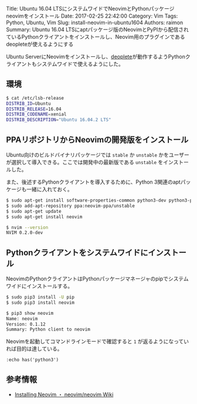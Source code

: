 Title: Ubuntu 16.04 LTSにシステムワイドでNeovimとPythonパッケージneovimをインストール
Date: 2017-02-25 22:42:00
Category: Vim
Tags: Python, Ubuntu, Vim
Slug: install-neovim-in-ubuntu1604
Authors: raimon
Summary: Ubuntu 16.04 LTSにaptパッケージ版のNeovimとPyPIから配信されているPythonクライアントをインストールし、Neovim用のプラグインであるdeopleteが使えるようにする

Ubuntu ServerにNeovimをインストールし、[deoplete](https://github.com/Shougo/deoplete.nvim)が動作するようPythonクライアントもシステムワイドで使えるようにした。

## 環境

```sh
$ cat /etc/lsb-release
DISTRIB_ID=Ubuntu
DISTRIB_RELEASE=16.04
DISTRIB_CODENAME=xenial
DISTRIB_DESCRIPTION="Ubuntu 16.04.2 LTS"
```

## PPAリポジトリからNeovimの開発版をインストール

Ubuntu向けのビルドバイナリパッケージでは `stable` か `unstable` かをユーザーが選択して導入できる。ここでは開発中の最新版である `unstable` をインストールした。

また、後述するPythonクライアントを導入するために、Python 3関連のaptパッケージも一緒に入れておく。

```sh
$ sudo apt-get install software-properties-common python3-dev python3-pip
$ sudo add-apt-repository ppa:neovim-ppa/unstable
$ sudo apt-get update
$ sudo apt-get install neovim

$ nvim --version
NVIM 0.2.0-dev
```

## Pythonクライアントをシステムワイドにインストール

NeovimのPythonクライアントはPythonパッケージマネージャのpipでシステムワイドにインストールする。

```sh
$ sudo pip3 install -U pip
$ sudo pip3 install neovim

$ pip3 show neovim
Name: neovim
Version: 0.1.12
Summary: Python client to neovim
```

Neovimを起動してコマンドラインモードで確認すると `1` が返るようになっていれば目的は達している。

```vim
:echo has('python3')
```

## 参考情報

* [Installing Neovim ・ neovim/neovim Wiki](https://github.com/neovim/neovim/wiki/Installing-Neovim "Installing Neovim ・ neovim/neovim Wiki")
